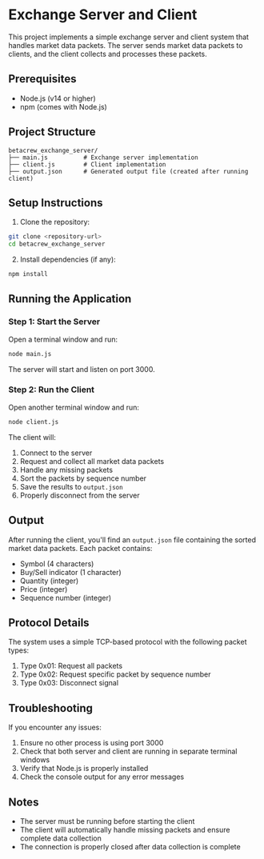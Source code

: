 # Exchange Server and Client

This project implements a simple exchange server and client system that handles market data packets. The server sends market data packets to clients, and the client collects and processes these packets.

## Prerequisites

- Node.js (v14 or higher)
- npm (comes with Node.js)

## Project Structure

```
betacrew_exchange_server/
├── main.js          # Exchange server implementation
├── client.js        # Client implementation
├── output.json      # Generated output file (created after running client)
```

## Setup Instructions

1. Clone the repository:
```bash
git clone <repository-url>
cd betacrew_exchange_server
```

2. Install dependencies (if any):
```bash
npm install
```

## Running the Application

### Step 1: Start the Server

Open a terminal window and run:
```bash
node main.js
```

The server will start and listen on port 3000.

### Step 2: Run the Client

Open another terminal window and run:
```bash
node client.js
```

The client will:
1. Connect to the server
2. Request and collect all market data packets
3. Handle any missing packets
4. Sort the packets by sequence number
5. Save the results to `output.json`
6. Properly disconnect from the server

## Output

After running the client, you'll find an `output.json` file containing the sorted market data packets. Each packet contains:
- Symbol (4 characters)
- Buy/Sell indicator (1 character)
- Quantity (integer)
- Price (integer)
- Sequence number (integer)

## Protocol Details

The system uses a simple TCP-based protocol with the following packet types:

1. Type 0x01: Request all packets
2. Type 0x02: Request specific packet by sequence number
3. Type 0x03: Disconnect signal

## Troubleshooting

If you encounter any issues:

1. Ensure no other process is using port 3000
2. Check that both server and client are running in separate terminal windows
3. Verify that Node.js is properly installed
4. Check the console output for any error messages

## Notes

- The server must be running before starting the client
- The client will automatically handle missing packets and ensure complete data collection
- The connection is properly closed after data collection is complete 
